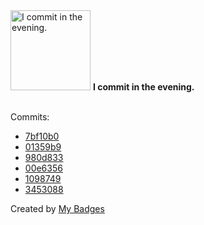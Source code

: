 <img src="https://my-badges.github.io/my-badges/evening-commits.png" alt="I commit in the evening." title="I commit in the evening." width="128">
<strong>I commit in the evening.</strong>
<br><br>

Commits:

- <a href="https://github.com/ydb-platform/ydb-nodejs-sdk/commit/7bf10b0a25c8ccfefec275a8720233d2b94f7860">7bf10b0</a>
- <a href="https://github.com/ydb-platform/ydb/commit/01359b92b9e4bda1a0b686ba8335f2e33de2b0c8">01359b9</a>
- <a href="https://github.com/ydb-platform/ydb-go-sdk/commit/980d8337cc3dc068ce6ee5ba95a7faeb3b97397d">980d833</a>
- <a href="https://github.com/ydb-platform/ydb-nodejs-sdk/commit/00e6356e499904b3556ce14103e0f932fd9b6826">00e6356</a>
- <a href="https://github.com/ydb-platform/ydb-nodejs-sdk/commit/1098749259cee66942987e14e25a77dbba08e206">1098749</a>
- <a href="https://github.com/polRk/ydb-kubernetes-operator/commit/3453088a4fb5bfaf7c89c07ce0c81fd8e46c4441">3453088</a>


Created by <a href="https://github.com/my-badges/my-badges">My Badges</a>